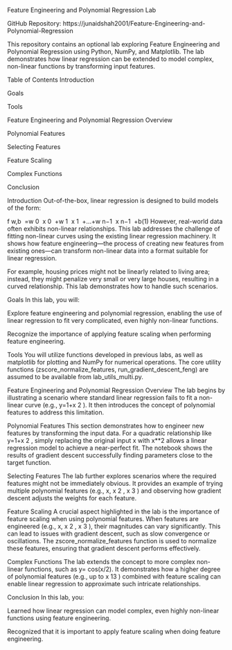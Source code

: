 Feature Engineering and Polynomial Regression Lab

GitHub Repository: https://junaidshah2001/Feature-Engineering-and-Polynomial-Regression

This repository contains an optional lab exploring Feature Engineering and Polynomial Regression using Python, NumPy, and Matplotlib. The lab demonstrates how linear regression can be extended to model complex, non-linear functions by transforming input features.

Table of Contents
Introduction

Goals

Tools

Feature Engineering and Polynomial Regression Overview

Polynomial Features

Selecting Features

Feature Scaling

Complex Functions

Conclusion

Introduction
Out-of-the-box, linear regression is designed to build models of the form:

f 
w,b
​
 =w 
0
​
 x 
0
​
 +w 
1
​
 x 
1
​
 +...+w 
n−1
​
 x 
n−1
​
 +b(1)
However, real-world data often exhibits non-linear relationships. This lab addresses the challenge of fitting non-linear curves using the existing linear regression machinery. It shows how feature engineering—the process of creating new features from existing ones—can transform non-linear data into a format suitable for linear regression.

For example, housing prices might not be linearly related to living area; instead, they might penalize very small or very large houses, resulting in a curved relationship. This lab demonstrates how to handle such scenarios.

Goals
In this lab, you will:

Explore feature engineering and polynomial regression, enabling the use of linear regression to fit very complicated, even highly non-linear functions.

Recognize the importance of applying feature scaling when performing feature engineering.

Tools
You will utilize functions developed in previous labs, as well as matplotlib for plotting and NumPy for numerical operations. The core utility functions (zscore_normalize_features, run_gradient_descent_feng) are assumed to be available from lab_utils_multi.py.

Feature Engineering and Polynomial Regression Overview
The lab begins by illustrating a scenario where standard linear regression fails to fit a non-linear curve (e.g., y=1+x 
2
 ). It then introduces the concept of polynomial features to address this limitation.

Polynomial Features
This section demonstrates how to engineer new features by transforming the input data. For a quadratic relationship like y=1+x 
2
 , simply replacing the original input x with x**2 allows a linear regression model to achieve a near-perfect fit. The notebook shows the results of gradient descent successfully finding parameters close to the target function.

Selecting Features
The lab further explores scenarios where the required features might not be immediately obvious. It provides an example of trying multiple polynomial features (e.g., x, x 
2
 , x 
3
 ) and observing how gradient descent adjusts the weights for each feature.

Feature Scaling
A crucial aspect highlighted in the lab is the importance of feature scaling when using polynomial features. When features are engineered (e.g., x, x 
2
 , x 
3
 ), their magnitudes can vary significantly. This can lead to issues with gradient descent, such as slow convergence or oscillations. The zscore_normalize_features function is used to normalize these features, ensuring that gradient descent performs effectively.

Complex Functions
The lab extends the concept to more complex non-linear functions, such as y=
cos(x/2). It demonstrates how a higher degree of polynomial features (e.g., up to x 
13
 ) combined with feature scaling can enable linear regression to approximate such intricate relationships.

Conclusion
In this lab, you:

Learned how linear regression can model complex, even highly non-linear functions using feature engineering.

Recognized that it is important to apply feature scaling when doing feature engineering.
